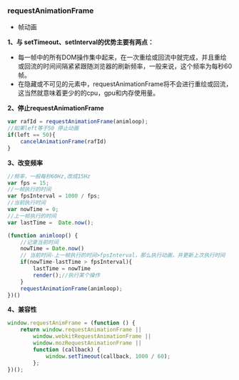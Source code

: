 ### requestAnimationFrame

+ 帧动画

**1、与 setTimeout、setInterval的优势主要有两点：**

+ 每一帧中的所有DOM操作集中起来，在一次重绘或回流中就完成，并且重绘或回流的时间间隔紧紧跟随浏览器的刷新频率，一般来说，这个频率为每秒60帧。
+ 在隐藏或不可见的元素中，requestAnimationFrame将不会进行重绘或回流，这当然就意味着更少的的cpu，gpu和内存使用量。

**2、停止requestAnimationFrame**

```js
var rafId = requestAnimationFrame(animloop);
//如果left等于50 停止动画
if(left == 50){
	cancelAnimationFrame(rafId)
}
```

**3、改变频率**

```js
//频率，一般每秒60Hz,改成15Hz
var fps = 15;
//一帧执行的时间
var fpsInterval = 1000 / fps;
//当前执行时间
var nowTime = 0;
//上一帧执行的时间
var lastTime =  Date.now();

(function animloop() {
    //记录当前时间
    nowTime = Date.now()
    // 当前时间-上一帧执行的时间>fpsInterval，那么执行动画，并更新上次执行时间
    if(nowTime-lastTime > fpsInterval){
        lastTime = nowTime
        render();//执行某个操作
    }
    requestAnimationFrame(animloop);
})()
```

**4、兼容性**

```js
window.requestAnimFrame = (function () {
    return window.requestAnimationFrame ||
        window.webkitRequestAnimationFrame ||
        window.mozRequestAnimationFrame ||
        function (callback) {
            window.setTimeout(callback, 1000 / 60);
        };
})();
```

